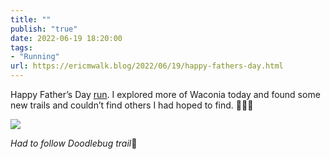 ```yaml
---
title: ""
publish: "true"
date: 2022-06-19 18:20:00
tags:
- "Running"
url: https://ericmwalk.blog/2022/06/19/happy-fathers-day.html
---
```

Happy Father’s Day [run](http://www.strava.com/activities/7335444996). I explored more of Waconia today and found some new trails and couldn’t find others I had hoped to find. 🏃🏻‍♂️

![](https://ericmwalk.blog/uploads/2022/c0808d5ffc.jpg)

*Had to follow Doodlebug trail*🐶
